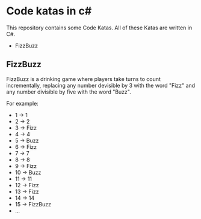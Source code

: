 # Code katas in  c#

This repository contains some Code Katas. All of these Katas are written in C#.

- FizzBuzz

## FizzBuzz

FizzBuzz is a drinking game where players take turns to count incrementally, replacing any number devisible by 3 with the word "Fizz" and any number divisible by five with the word "Buzz".

For example:
- 1 -> 1
- 2 -> 2
- 3 -> Fizz
- 4 -> 4
- 5 -> Buzz
- 6 -> Fizz
- 7 -> 7
- 8 -> 8
- 9 -> Fizz
- 10 -> Buzz
- 11 -> 11
- 12 -> Fizz
- 13 -> Fizz
- 14 -> 14
- 15 -> FizzBuzz
- ...